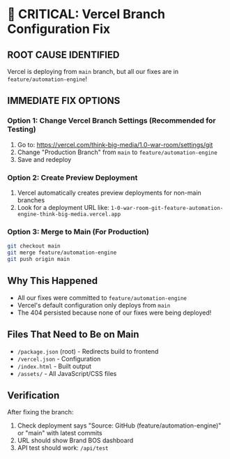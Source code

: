 # 🚨 CRITICAL: Vercel Branch Configuration Fix

## ROOT CAUSE IDENTIFIED
Vercel is deploying from `main` branch, but all our fixes are in `feature/automation-engine`!

## IMMEDIATE FIX OPTIONS

### Option 1: Change Vercel Branch Settings (Recommended for Testing)
1. Go to: https://vercel.com/think-big-media/1.0-war-room/settings/git
2. Change "Production Branch" from `main` to `feature/automation-engine`
3. Save and redeploy

### Option 2: Create Preview Deployment
1. Vercel automatically creates preview deployments for non-main branches
2. Look for a deployment URL like: `1-0-war-room-git-feature-automation-engine-think-big-media.vercel.app`

### Option 3: Merge to Main (For Production)
```bash
git checkout main
git merge feature/automation-engine
git push origin main
```

## Why This Happened
- All our fixes were committed to `feature/automation-engine`
- Vercel's default configuration only deploys from `main`
- The 404 persisted because none of our fixes were being deployed!

## Files That Need to Be on Main
- `/package.json` (root) - Redirects build to frontend
- `/vercel.json` - Configuration
- `/index.html` - Built output
- `/assets/` - All JavaScript/CSS files

## Verification
After fixing the branch:
1. Check deployment says "Source: GitHub (feature/automation-engine)" or "main" with latest commits
2. URL should show Brand BOS dashboard
3. API test should work: `/api/test`